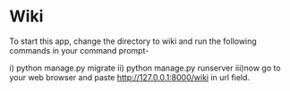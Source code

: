 # Wiki
To start this app, change the directory to wiki and run the following commands in your command prompt-
 
  i)  python manage.py migrate
  ii) python manage.py runserver
  iii)now go to your web browser and paste http://127.0.0.1:8000/wiki in url field. 
  
  
